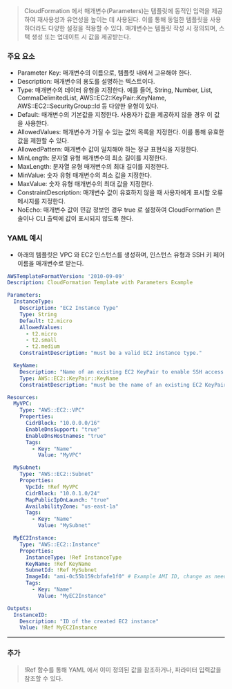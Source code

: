 > CloudFormation 에서 매개변수(Parameters)는 템플릿에 동적인 입력을 제공하여 재사용성과 유연성을 높이는 데 사용된다. 이를 통해 동일한 템플릿을 사용하더라도 다양한 설정을 적용할 수 있다. 매개변수는 템플릿 작성 시 정의되며, 스택 생성 또는 업데이트 시 값을 제공받는다.

### 주요 요소

- Parameter Key: 매개변수의 이름으로, 템플릿 내에서 고유해야 한다.
- Description: 매개변수의 용도를 설명하는 텍스트이다.
- Type: 매개변수의 데이터 유형을 지정한다. 예를 들어, String, Number, List<Number>, CommaDelimitedList, AWS::EC2::KeyPair::KeyName, AWS::EC2::SecurityGroup::Id 등 다양한 유형이 있다.
- Default: 매개변수의 기본값을 지정한다. 사용자가 값을 제공하지 않을 경우 이 값을 사용한다.
- AllowedValues: 매개변수가 가질 수 있는 값의 목록을 지정한다. 이를 통해 유효한 값을 제한할 수 있다.
- AllowedPattern: 매개변수 값이 일치해야 하는 정규 표현식을 지정한다.
- MinLength: 문자열 유형 매개변수의 최소 길이를 지정한다.
- MaxLength: 문자열 유형 매개변수의 최대 길이를 지정한다.
- MinValue: 숫자 유형 매개변수의 최소 값을 지정한다.
- MaxValue: 숫자 유형 매개변수의 최대 값을 지정한다.
- ConstraintDescription: 매개변수 값이 유효하지 않을 때 사용자에게 표시할 오류 메시지를 지정한다.
- NoEcho: 매개변수 값이 민감 정보인 경우 true 로 설정하여 CloudFormation 콘솔이나 CLI 출력에 값이 표시되지 않도록 한다.

### YAML 예시

- 아래의 템플릿은 VPC 와 EC2 인스턴스를 생성하며, 인스턴스 유형과 SSH 키 페어 이름을 매개변수로 받는다. 

```yaml
AWSTemplateFormatVersion: '2010-09-09'
Description: CloudFormation Template with Parameters Example

Parameters:
  InstanceType:
    Description: "EC2 Instance Type"
    Type: String
    Default: t2.micro
    AllowedValues:
      - t2.micro
      - t2.small
      - t2.medium
    ConstraintDescription: "must be a valid EC2 instance type."

  KeyName:
    Description: "Name of an existing EC2 KeyPair to enable SSH access to the instance"
    Type: AWS::EC2::KeyPair::KeyName
    ConstraintDescription: "must be the name of an existing EC2 KeyPair."

Resources:
  MyVPC:
    Type: "AWS::EC2::VPC"
    Properties:
      CidrBlock: "10.0.0.0/16"
      EnableDnsSupport: "true"
      EnableDnsHostnames: "true"
      Tags:
        - Key: "Name"
          Value: "MyVPC"

  MySubnet:
    Type: "AWS::EC2::Subnet"
    Properties:
      VpcId: !Ref MyVPC
      CidrBlock: "10.0.1.0/24"
      MapPublicIpOnLaunch: "true"
      AvailabilityZone: "us-east-1a"
      Tags:
        - Key: "Name"
          Value: "MySubnet"

  MyEC2Instance:
    Type: "AWS::EC2::Instance"
    Properties:
      InstanceType: !Ref InstanceType
      KeyName: !Ref KeyName
      SubnetId: !Ref MySubnet
      ImageId: "ami-0c55b159cbfafe1f0" # Example AMI ID, change as needed
      Tags:
        - Key: "Name"
          Value: "MyEC2Instance"

Outputs:
  InstanceID:
    Description: "ID of the created EC2 instance"
    Value: !Ref MyEC2Instance
```

___
### 추가

> !Ref 함수를 통해 YAML 에서 이미 정의된 값을 참조하거나, 파라미터 입력값을 참조할 수 있다.
